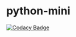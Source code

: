 # python-mini
[![Codacy Badge](https://app.codacy.com/project/badge/Grade/44416f232fb74a81986b1636e8035e30)](https://www.codacy.com/gh/264648/python-mini/dashboard?utm_source=github.com&amp;utm_medium=referral&amp;utm_content=264648/python-mini&amp;utm_campaign=Badge_Grade)
